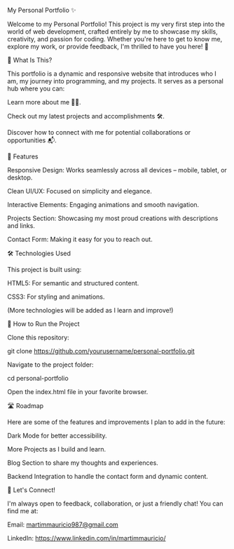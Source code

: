 My Personal Portfolio ✨

Welcome to my Personal Portfolio! This project is my very first step into the world of web development, crafted entirely by me to showcase my skills, creativity, and passion for coding. Whether you're here to get to know me, explore my work, or provide feedback, I'm thrilled to have you here! 🚀

🌟 What Is This?

This portfolio is a dynamic and responsive website that introduces who I am, my journey into programming, and my projects. It serves as a personal hub where you can:

Learn more about me 🧑‍💻.

Check out my latest projects and accomplishments 🛠️.

Discover how to connect with me for potential collaborations or opportunities 📬.

🎨 Features

Responsive Design: Works seamlessly across all devices – mobile, tablet, or desktop.

Clean UI/UX: Focused on simplicity and elegance.

Interactive Elements: Engaging animations and smooth navigation.

Projects Section: Showcasing my most proud creations with descriptions and links.

Contact Form: Making it easy for you to reach out.

🛠️ Technologies Used

This project is built using:

HTML5: For semantic and structured content.

CSS3: For styling and animations.

(More technologies will be added as I learn and improve!)

🚀 How to Run the Project

Clone this repository:

git clone https://github.com/yourusername/personal-portfolio.git

Navigate to the project folder:

cd personal-portfolio

Open the index.html file in your favorite browser.

🛣️ Roadmap

Here are some of the features and improvements I plan to add in the future:

Dark Mode for better accessibility.

More Projects as I build and learn.

Blog Section to share my thoughts and experiences.

Backend Integration to handle the contact form and dynamic content.

💌 Let's Connect!

I'm always open to feedback, collaboration, or just a friendly chat! You can find me at:

Email: martimmauricio987@gmail.com

LinkedIn: https://www.linkedin.com/in/martimmauricio/
